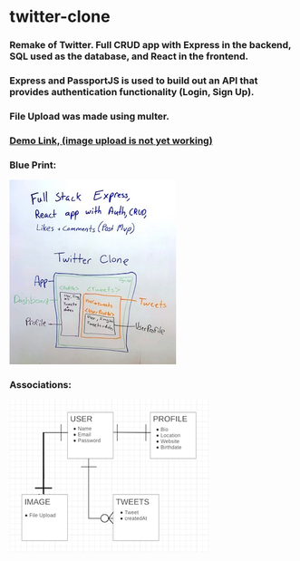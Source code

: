 # twitter-clone
### Remake of Twitter. Full CRUD app with Express in the backend, SQL used as the database, and React in the frontend.
### Express and PassportJS is used to build out an API that provides authentication functionality (Login, Sign Up).
### File Upload was made using multer.

### [Demo Link, (image upload is not yet working)](http://twitter-clone-by-sabz.surge.sh/)

### Blue Print:             
![](blueprint.jpeg)  

### Associations:
![](associations.png)



